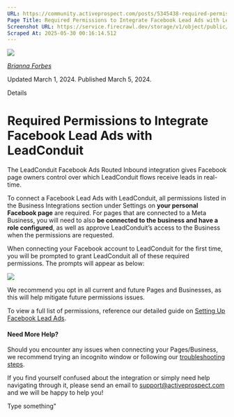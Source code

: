 ```yaml
---
URL: https://community.activeprospect.com/posts/5345438-required-permissions-to-integrate-facebook-lead-ads-with-leadconduit
Page Title: Required Permissions to Integrate Facebook Lead Ads with LeadConduit
Screenshot URL: https://service.firecrawl.dev/storage/v1/object/public/media/screenshot-78271800-17f0-474f-a656-997e56616104.png
Scraped At: 2025-05-30 00:16:14.512
---
```


[![](https://assets0.bloomfire.com/assets-b6c867b02e3d46ed7810cd4bf2caca14/images/default_user-icon.png)](https://community.activeprospect.com/memberships/9357420-brianna-forbes)

[_Brianna Forbes_](https://community.activeprospect.com/memberships/9357420-brianna-forbes)

Updated March 1, 2024. Published March 5, 2024.

Details

# Required Permissions to Integrate Facebook Lead Ads with LeadConduit

The LeadConduit Facebook Ads Routed Inbound integration gives Facebook page owners control over which LeadConduit flows receive leads in real-time.

To connect a Facebook Lead Ads with LeadConduit, all permissions listed in the Business Integrations section under Settings on **your personal Facebook page** are required. For pages that are connected to a Meta Business, you will need to also **be connected to the business and have a role configured**, as well as approve LeadConduit’s access to the Business when the permissions are requested.

When connecting your Facebook account to LeadConduit for the first time, you will be prompted to grant LeadConduit all of these required permissions. The prompts will appear as below:

![](https://content1.bloomfire.com/thumbnails/contents/004/208/207/original.png?f=1709323576&Expires=1748567764&Signature=iYPpEt5JT2CykPrhNCoPmZRDD1d12~dcc2rmIPljsKUq95p5d6i6FIo5OeCtFrnrArkrkpPhRw-ZQ4yN~EvO2uguAhMXpslxOy-cacMCgEBGIGpXRNlBpS4fKuvzRV8hvQOw-GYg6R5gwEsYb4zitxAvXSu16ToSljWlbBFoUVjhMuyYGWgN~cXv7d89NYbeTeCBDLPtnPTDQtNofNUaixi7KE1kv3LdGG~Qo02imbKL4Gt7vUjg~~hPYPAFcVV2ttzcEuPn5UXHXdDP2e-eshHFFgYQy5g9yuz0GSurmnBIoi5ysw27G5CjSRGqVBVR5-v~cA~uQnGT310K48Cq2g__&Key-Pair-Id=APKAIDFCFZ2UHE5LPIUA)

We recommend you opt in all current and future Pages and Businesses, as this will help mitigate future permissions issues.

To view a full list of permissions, reference our detailed guide on [Setting Up Facebook Lead Ads](https://community.activeprospect.com/posts/4062063-setting-up-facebook-lead-ads).

#### Need More Help?

Should you encounter any issues when connecting your Pages/Business, we recommend trying an incognito window or following our [troubleshooting steps](https://community.activeprospect.com/posts/4164984-facebook-lead-ads-troubleshooting-try-this-first).

If you find yourself confused about the integration or simply need help navigating through it, please send an email to [support@activeprospect.com](mailto:support@activeprospect.com) and we will be happy to help you!

Type something"

